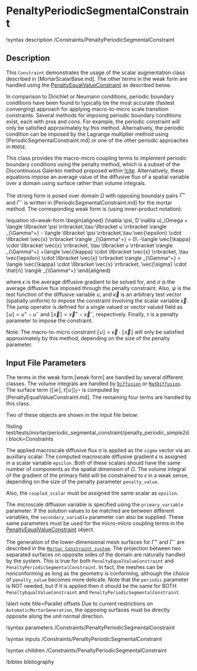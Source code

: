 # PenaltyPeriodicSegmentalConstraint

!syntax description /Constraints/PenaltyPeriodicSegmentalConstraint

## Description

This `Constraint` demonstrates the usage of the scalar augmentation class described in [MortarScalarBase.md].
The other terms in the weak form are handled using the [PenaltyEqualValueConstraint](/PenaltyEqualValueConstraint.md)
as described below.

In comparison to Dirichlet or Neumann conditions, periodic boundary conditions have been found
to typically be the most accurate (fastest converging) approach for applying macro-to-micro scale
transition constraints.
Several methods for imposing periodic boundary conditions exist, each with pros and cons.
For example, the periodic constraint will only be satisfied approximately by this method.
Alternatively, the periodic condition can be imposed by the Lagrange multiplier method using [PeriodicSegmentalConstraint.md] or one of the other periodic approaches in `MOOSE`.

This class provides the macro-micro coupling terms to implement periodic boundary conditions
using the penalty method, which is a subset of the Discontinuous Galerkin method
proposed within [!cite](aduloju_primal_2020). Alternatively, these
equations impose an average value of the diffusive flux of a spatial variable over a domain
using surface rather than volume integrals.

The strong form is posed over domain $\Omega$ with opposing boundary pairs $\Gamma^+$
and $\Gamma^-$ is written in [PeriodicSegmentalConstraint.md] for the mortar method.
The corresponding weak form is (using inner-product notation):

!equation id=weak-form
\begin{aligned}
  (\nabla \psi, D \nabla u)_\Omega + \langle \llbracket \psi \rrbracket,\tau \llbracket u \rrbracket \rangle _{\Gamma^+} - \langle \llbracket \psi \rrbracket,\tau \vec{\epsilon} \cdot \llbracket \vec{x} \rrbracket \rangle _{\Gamma^+} = 0\\
  -\langle \vec{\kappa} \cdot \llbracket \vec{x} \rrbracket, \tau \llbracket u \rrbracket \rangle _{\Gamma^+} +\langle \vec{\kappa} \cdot \llbracket \vec{x} \rrbracket, \tau \vec{\epsilon} \cdot \llbracket \vec{x} \rrbracket \rangle _{\Gamma^+} = \langle \vec{\kappa} \cdot \llbracket \vec{x} \rrbracket, \vec{\sigma} \cdot \hat{n} \rangle _{\Gamma^+}
\end{aligned}

where $\epsilon$ is the average diffusive gradient to be solved for,
and $\sigma$ is the average diffusive flux imposed through the penalty constraint.
Also, $\psi$ is the test function of the diffusive variable $u$,
and $\vec{\kappa}$ is an arbitrary test vector (spatially uniform)
to impose the constraint involving the scalar variable $\vec{\epsilon}$.
The jump operator is defined for a single valued or vector valued field
as $\llbracket u \rrbracket = u^{+} - u^{-}$ and
$\llbracket \vec{x} \rrbracket = \vec{x}^{+} - \vec{x}^{-}$, respectively.
Finally, $\tau$ is a penalty parameter to impose the constraint.

Note: The macro-to-micro constraint $\llbracket u \rrbracket = \vec{\epsilon} \cdot \llbracket \vec{x} \rrbracket$
will only be satisfied approximately by this method, depending on the size of the penalty parameter.

## Input File Parameters

The terms in the weak form [weak-form] are handled by several different classes.
The volume integrals are handled by [`Diffusion`](source/kernels/Diffusion.md) or
[`MatDiffusion`](source/kernels/MatDiffusion.md). The surface term
$\langle \llbracket w \rrbracket,\tau \llbracket u \rrbracket \rangle _{\Gamma^+}$ is computed by
[PenaltyEqualValueConstraint.md]. The remaining four terms are handled by this class.

Two of these objects are shown in the input file below:

!listing test/tests/mortar/periodic_segmental_constraint/penalty_periodic_simple2d.i block=Constraints

The applied macroscale diffusive flux $\sigma$ is applied as the `sigma` vector via an auxillary
scalar. The computed macroscale diffusive gradient $\epsilon$ is assigned in a scalar variable `epsilon`.
Both of these scalars should have the same number of components as the spatial dimension of $\Omega$.
The volume integral of the gradient of the primary field will be constrained to $\epsilon$
in a weak sense, depending on the size of the penalty parameter `penalty_value`.

Also, the `coupled_scalar` must be assigned the same scalar as `epsilon`.

The microscale diffusion variable is specified using the `primary_variable` parameter.
If the solution values to be matched are between different variables, the
`secondary_variable` parameter can also be supplied.
These same parameters must be used for the micro-micro coupling terms
in the [PenaltyEqualValueConstraint](/EqualValueConstraint.md) object.

The generation of the lower-dimensional mesh surfaces for $\Gamma^+$ and $\Gamma^-$
are described in the [`Mortar Constraint system`](syntax/Constraints/index.md). The
projection between two separated surfaces on opposite sides of the domain are naturally
handled by the system. This is true for both `PenaltyEqualValueConstraint` and
`PenaltyPeriodicSegmentalConstraint`. In fact, the meshes can be nonconforming as long as
the geometry is conforming, although the choice of `penalty_value` becomes
more delicate. Note that the `periodic` parameter is NOT needed, but if it is applied
then it should be the same for BOTH `PenaltyEqualValueConstraint` and
`PenaltyPeriodicSegmentalConstraint`.

!alert note title=Parallel offsets
Due to current restrictions on `AutomaticMortarGeneration`, the opposing surfaces must be
directly opposite along the unit normal direction.

!syntax parameters /Constraints/PenaltyPeriodicSegmentalConstraint

!syntax inputs /Constraints/PenaltyPeriodicSegmentalConstraint

!syntax children /Constraints/PenaltyPeriodicSegmentalConstraint

!bibtex bibliography
